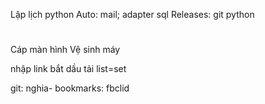 <!--= HHTQĐ -->

<!--= Tech -->

<!-- Học latex -->

<!-- Tạo Latex mẫu -->

<!--= Mật mã -->

<!--= Kho -->
<!-- canvas -->
<!--  HR -->
<!-- bt kho -->
<!-- ETL tools -->
<!-- view thông tin sql + log -->
<!-- GitHub Action -->

Lập lịch python Auto: mail; adapter sql
Releases: git python

# <!-- Design patern Python oop -->

<!-- ASUS -->

Cáp màn hình
Vệ sinh máy

<!-- Tải nhạc -->

<!-- Auto 123 host -->

<!-- Dịch VN -->

<!-- Tai video -->

nhập link
bắt dầu tải
list=set

<!-- Tn phong -->

<!-- CK_MatMa -->

<!-- git: nghia- -->

git: nghia- bookmarks: fbclid

<!--= Note -->

<!-- Học latex -->
<!--  HR -->

<!-- Giày -->


<!-- !Tóc -->


